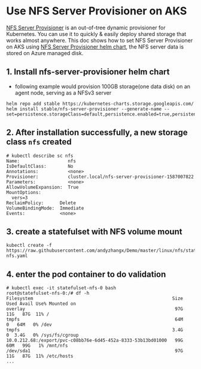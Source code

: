 # Use NFS Server Provisioner on AKS
[NFS Server Provisioner](https://github.com/kubernetes-incubator/external-storage/tree/master/nfs) is an out-of-tree dynamic provisioner for Kubernetes. You can use it to quickly & easily deploy shared storage that works almost anywhere. This doc shows how to set NFS Server Provisioner on AKS using [NFS Server Provisioner helm chart](https://github.com/helm/charts/tree/master/stable/nfs-server-provisioner), the NFS server data is stored on Azure managed disk.
 
## 1. Install nfs-server-provisioner helm chart
 - following example would provision 100GB storage(one data disk) on an agent node, serving as a NFSv3 server
```console
helm repo add stable https://kubernetes-charts.storage.googleapis.com/
helm install stable/nfs-server-provisioner --generate-name --set=persistence.storageClass=default,persistence.enabled=true,persistence.size=100Gi
```

## 2. After installation successfully, a new storage class `nfs` created
```console
# kubectl describe sc nfs
Name:                  nfs
IsDefaultClass:        No
Annotations:           <none>
Provisioner:           cluster.local/nfs-server-provisioner-1587007822
Parameters:            <none>
AllowVolumeExpansion:  True
MountOptions:
  vers=3
ReclaimPolicy:      Delete
VolumeBindingMode:  Immediate
Events:             <none>
```

## 3. create a statefulset with NFS volume mount
```console
kubectl create -f https://raw.githubusercontent.com/andyzhangx/Demo/master/linux/nfs/statefulset-nfs.yaml
```

## 4. enter the pod container to do validation
```console
# kubectl exec -it statefulset-nfs-0 bash
root@statefulset-nfs-0:/# df -h
Filesystem                                                    Size  Used Avail Use% Mounted on
overlay                                                        97G   11G   87G  11% /
tmpfs                                                          64M     0   64M   0% /dev
tmpfs                                                         3.4G     0  3.4G   0% /sys/fs/cgroup
10.0.212.68:/export/pvc-c08bb76e-6d45-452a-8333-53b13bd01000   99G   60M   99G   1% /mnt/nfs
/dev/sda1                                                      97G   11G   87G  11% /etc/hosts
...
```
